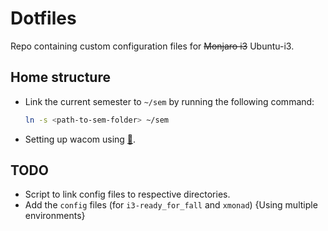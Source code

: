 # Dotfiles

Repo containing custom configuration files for ~~Monjaro i3~~ Ubuntu-i3.

## Home structure

- Link the current semester to `~/sem` by running the following command:
    ```bash
    ln -s <path-to-sem-folder> ~/sem
    ```
- Setting up wacom using [:link:](https://linuxwacom.github.io/).

## TODO

- Script to link config files to respective directories.
- Add the `config` files (for `i3-ready_for_fall` and `xmonad`) {Using multiple environments}
